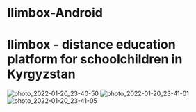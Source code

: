 # Ilimbox-Android
# Ilimbox - distance education platform for schoolchildren in Kyrgyzstan
![photo_2022-01-20_23-40-50](https://user-images.githubusercontent.com/47032706/150392636-22d23c6f-c877-4caa-a855-b0519fa14caa.jpg)
![photo_2022-01-20_23-41-01](https://user-images.githubusercontent.com/47032706/150392656-70ffc2c1-f35e-491f-8104-a09dbe343c67.jpg)
![photo_2022-01-20_23-41-05](https://user-images.githubusercontent.com/47032706/150392675-7d80ece6-1445-4688-a283-ae47bfdca3e1.jpg)
